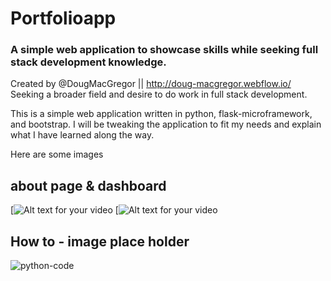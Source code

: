 # Portfolioapp
### A simple web application to showcase skills while seeking full stack development knowledge.

Created by @DougMacGregor || http://doug-macgregor.webflow.io/ <br>
Seeking a broader field and desire to do work in full stack development.

This is a simple web application written in python, flask-microframework, and bootstrap. I will be tweaking the application to fit my needs and explain what I have learned along the way.

Here are some images

## about page & dashboard
[![Alt text for your video](https://raw.githubusercontent.com/SEDoug/portfolioapp/master/static/about_page.png)
[![Alt text for your video](https://raw.githubusercontent.com/SEDoug/portfolioapp/master/static/login_success_dashboard.png)

## How to - image place holder
![python-code](https://user-images.githubusercontent.com/3903554/31398233-e22cb29a-adad-11e7-8f60-33673702d029.PNG)
